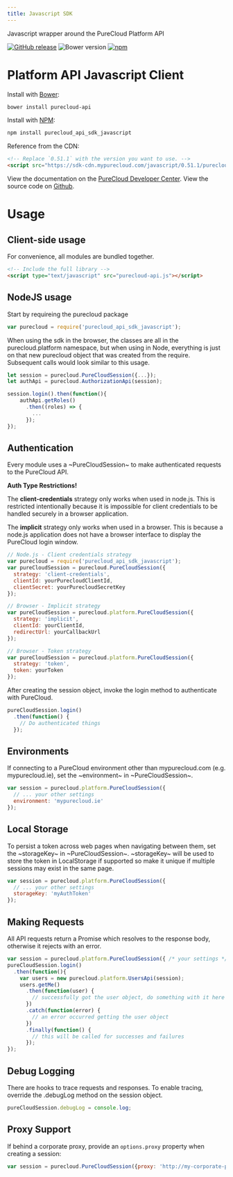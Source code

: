 ```yaml
---
title: Javascript SDK
---
```

Javascript wrapper around the PureCloud Platform API

[![GitHub release](https://img.shields.io/github/release/mypurecloud/purecloud_api_sdk_javascript.svg)]()
![Bower version](https://img.shields.io/bower/v/purecloud-api.svg)
[![npm](https://img.shields.io/npm/v/purecloud_api_sdk_javascript.svg)](https://www.npmjs.com/package/purecloud_api_sdk_javascript)

# Platform API Javascript Client

Install with [Bower](http://bower.io):

~~~sh
bower install purecloud-api
~~~

Install with [NPM](https://www.npmjs.com/package/purecloud_api_sdk_javascript):

~~~sh
npm install purecloud_api_sdk_javascript
~~~

Reference from the CDN:

~~~html
<!-- Replace `0.51.1` with the version you want to use. -->
<script src="https://sdk-cdn.mypurecloud.com/javascript/0.51.1/purecloud-api.min.js"></script>
~~~

View the documentation on the [PureCloud Developer Center](https://developer.mypurecloud.com/api/rest/client-libraries/javascript/latest/).
View the source code on [Github](https://github.com/MyPureCloud/purecloud_api_sdk_javascript).

# Usage

## Client-side usage

For convenience, all modules are bundled together.

~~~ html
<!-- Include the full library -->
<script type="text/javascript" src="purecloud-api.js"></script>

~~~

## NodeJS usage

Start by requireing the purecloud package

~~~ js
var purecloud = require('purecloud_api_sdk_javascript');
~~~

When using the sdk in the browser, the classes are all in the purecloud.platform namespace, but when using in Node, everything is just on that new purecloud object that was created from the require. Subsequent calls would look similar to this usage.

~~~ js
let session = purecloud.PureCloudSession({...});
let authApi = purecloud.AuthorizationApi(session);

session.login().then(function(){
    authApi.getRoles()
      .then((roles) => {
        ...
      });
});
~~~

## Authentication

Every module uses a ~PureCloudSession~ to make authenticated requests to the PureCloud API.

**Auth Type Restrictions!**

The **client-credentials** strategy only works when used in node.js. This is restricted intentionally because it is impossible for client credentials to be handled securely in a browser application.

The **implicit** strategy only works when used in a browser. This is because a node.js application does not have a browser interface to display the PureCloud login window.

~~~js
// Node.js - Client credentials strategy
var purecloud = require('purecloud_api_sdk_javascript');
var pureCloudSession = purecloud.PureCloudSession({
  strategy: 'client-credentials',
  clientId: yourPurecloudClientId,
  clientSecret: yourPurecloudSecretKey
});

// Browser - Implicit strategy
var pureCloudSession = purecloud.platform.PureCloudSession({
  strategy: 'implicit',
  clientId: yourClientId,
  redirectUrl: yourCallbackUrl
});

// Browser - Token strategy
var pureCloudSession = purecloud.platform.PureCloudSession({
  strategy: 'token',
  token: yourToken
});
~~~

After creating the session object, invoke the login method to authenticate with PureCloud.

~~~js
pureCloudSession.login()
  .then(function() {
    // Do authenticated things
  });
~~~

## Environments
If connecting to a PureCloud environment other than mypurecloud.com (e.g. mypurecloud.ie), set the ~environment~ in ~PureCloudSession~.

~~~js
var session = purecloud.platform.PureCloudSession({
  // ... your other settings
  environment: 'mypurecloud.ie'
});
~~~

## Local Storage
To persist a token across web pages when navigating between them, set the ~storageKey~ in ~PureCloudSession~.
~storageKey~ will be used to store the token in LocalStorage if supported so make it unique if multiple sessions may exist in the same page.

~~~js
var session = purecloud.platform.PureCloudSession({
  // ... your other settings
  storageKey: 'myAuthToken'
});
~~~

## Making Requests

All API requests return a Promise which resolves to the response body,
otherwise it rejects with an error.

~~~js
var session = purecloud.platform.PureCloudSession({ /* your settings */ });
pureCloudSession.login()
  .then(function(){
    var users = new purecloud.platform.UsersApi(session);
    users.getMe()
      .then(function(user) {
        // successfully got the user object, do something with it here
      })
      .catch(function(error) {
        // an error occurred getting the user object
      })
      .finally(function() {
        // this will be called for successes and failures
      });
});
~~~

## Debug Logging

There are hooks to trace requests and responses.  To enable tracing, override the .debugLog method on the session object.

~~~js
pureCloudSession.debugLog = console.log;
~~~

## Proxy Support

If behind a corporate proxy, provide an ```options.proxy``` property when creating a session:

~~~js
var session = purecloud.PureCloudSession({proxy: 'http://my-corporate-proxy:1080'})
~~~
